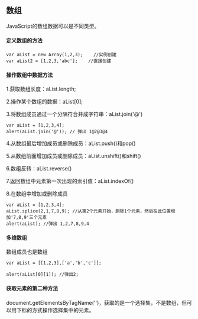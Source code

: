## 数组

JavaScript的数组数据可以是不同类型。

#### 定义数组的方法

```
var aList = new Array(1,2,3);    //实例创建
var aList2 = [1,2,3,'abc'];    //直接创建
```

#### 操作数组中数据方法

1.获取数组长度：aList.length;

2.操作某个数组的数据：aList\[0\];

3.将数组成员通过一个分隔符合并成字符串：aList.join\('@'\)

```
var aList = [1,2,3,4];
alert(aList.join('@')); // 弹出 1@2@3@4
```

4.从数组最后增加成员或删除成员：aList.push\(\)和pop\(\)

5.从数组前面增加成员或删除成员：aList.unshift\(\)和shift\(\)

6.数组反转：aList.reverse\(\)

7.返回数组中元素第一次出现的索引值：aList.indexOf\(\)

8.在数组中增加或删除成员

```
var aList = [1,2,3,4];
aList.splice(2,1,7,8,9); //从第2个元素开始，删除1个元素，然后在此位置增加'7,8,9'三个元素
alert(aList); //弹出 1,2,7,8,9,4
```

#### 多维数组

数组成员也是数组

```
var aList = [[1,2,3],['a','b','c']];

alert(aList[0][1]); //弹出2;
```

#### 获取元素的第二种方法

document.getElementsByTagName\(''\)，获取的是一个选择集，不是数组，但可以用下标的方式操作选择集中的元素。



